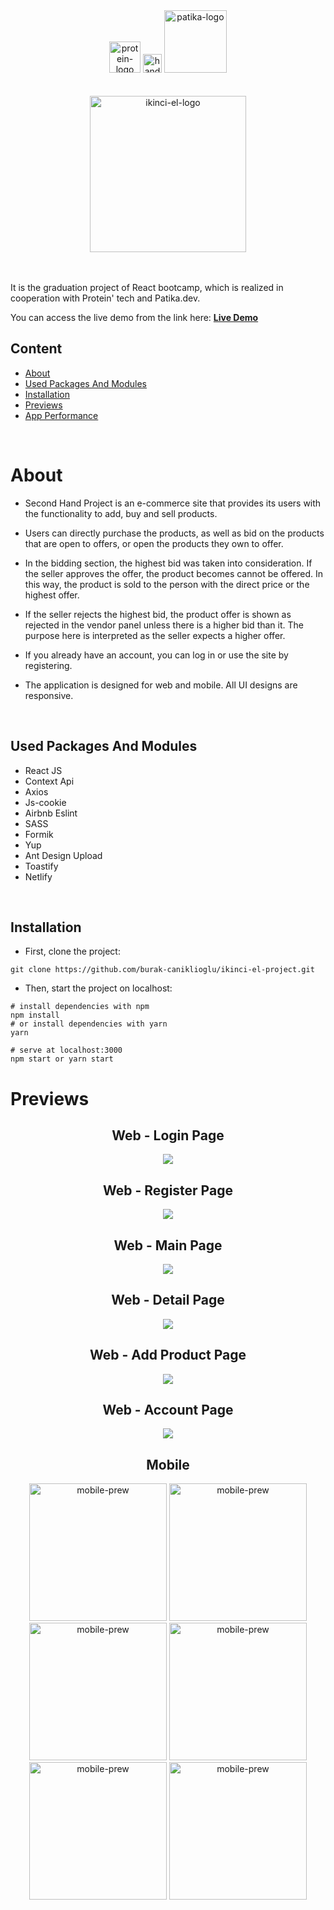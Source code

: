 

<div align='center'>
    <div>
        <img src='./src/constants/images/Protein-Logo.webp' alt='protein-logo' width='50px' />
        <img src='./src/constants/icons/handshake.svg' alt='handshake' width='30px'  />
        <img src='./src/constants/images/Patika-Logo.webp' alt='patika-logo' width='100px'  />
    </div>
    <br/>
    <br/>
    <img src='./src/constants/icons/logo.svg' alt='ikinci-el-logo' width='250px' />


</div>

<br/>
<br/>

It is the graduation project of React bootcamp, which is realized in cooperation with Protein' tech and Patika.dev.

You can access the live demo from the link here: [ <b> Live Demo</b> ](https://protein-patika-graduation-burak-caniklioglu.netlify.app/) 

## Content

- [About](#about)
- [Used Packages And Modules](#used-packages-and-modules)
- [Installation](#installation)
- [Previews](#previews)
- [App Performance](#app-performance)

<br>

# About
- Second Hand Project is an e-commerce site that provides its users with the functionality to add, buy and sell products.

- Users can directly purchase the products, as well as bid on the products that are open to offers, or open the products they own to offer.

- In the bidding section, the highest bid was taken into consideration. If the seller approves the offer, the product becomes cannot be offered. In this way, the product is sold  to the person with the direct price or the highest offer.

- If the seller rejects the highest bid, the product offer is shown as rejected in the vendor panel unless there is a higher bid than it. The purpose here is interpreted as the seller expects a higher offer.

- If you already have an account, you can log in or use the site by registering.

- The application is designed for web and mobile. All UI designs are responsive.

<br>

## Used Packages And Modules

- React JS
- Context Api
- Axios
- Js-cookie
- Airbnb Eslint
- SASS
- Formik
- Yup
- Ant Design Upload
- Toastify
- Netlify

<br>

## Installation

- First, clone the project:

```
git clone https://github.com/burak-caniklioglu/ikinci-el-project.git
```

- Then, start the project on localhost:

```
# install dependencies with npm
npm install
# or install dependencies with yarn
yarn

# serve at localhost:3000
npm start or yarn start
```

# Previews

<center>

## Web - Login Page

<img src='previews/login-page.webp' />

## Web - Register Page

<img src='previews/register-page.webp' />

## Web - Main Page

<img src='previews/main-page.webp' />

## Web - Detail Page

<img src='previews/detail-page.webp' />

## Web - Add Product Page

<img src='previews/add-product-page.webp' />

## Web - Account Page

<img src='previews/account-page.webp' />


## Mobile

<p align="center">
    <img src="previews/login-mobile.webp" alt="mobile-prew" width="220"/>
    <img src="previews/register-mobile.webp" alt="mobile-prew" width="220"/>
    <img src="previews/main-mobile.webp" alt="mobile-prew" width="220"/>
    <img src="previews/detay-mobile.webp" alt="mobile-prew" width="220"/>
    <img src="previews/addProduct-mobile.webp" alt="mobile-prew" width="220"/>
    <img src="previews/account-mobile.webp" alt="mobile-prew" width="220"/>
</p>
</center>
